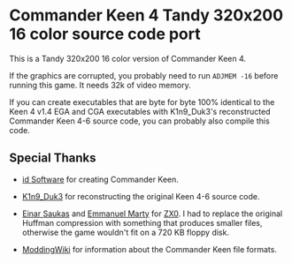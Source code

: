 # Commander Keen 4 Tandy 320x200 16 color source code port
This is a Tandy 320x200 16 color version of Commander Keen 4.

If the graphics are corrupted, you probably need to run `ADJMEM -16` before running this game.
It needs 32k of video memory.

If you can create executables that are byte for byte 100% identical
to the Keen 4 v1.4 EGA and CGA executables with K1n9_Duk3's reconstructed Commander Keen 4-6 source code, you can probably also compile this code.

## Special Thanks
* [id Software](https://idsoftware.com) for creating Commander Keen.

* [K1n9_Duk3](https://k1n9duk3.shikadi.net) for reconstructing the original Keen 4-6 source code.

* [Einar Saukas](https://github.com/einar-saukas) and [Emmanuel Marty](https://github.com/emmanuel-marty) for [ZX0](https://github.com/emmanuel-marty/unzx0_x86).
I had to replace the original Huffman compression with something that produces smaller files, otherwise the game wouldn't fit on a 720 KB floppy disk.

* [ModdingWiki](https://moddingwiki.shikadi.net) for information about the Commander Keen file formats.